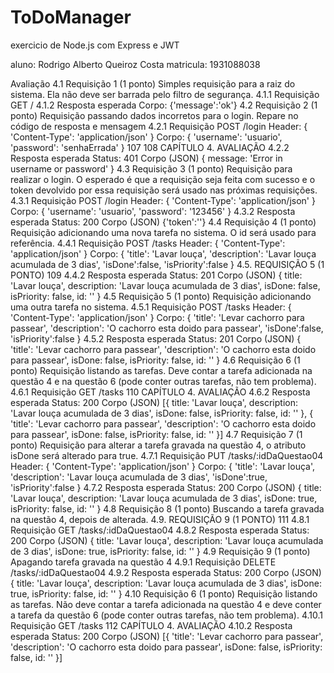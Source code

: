 # ToDoManager

exercicio de Node.js com Express e JWT

aluno: Rodrigo Alberto Queiroz Costa
matricula: 1931088038

Avaliação
4.1 Requisição 1 (1 ponto)
Simples requisição para a raiz do sistema. Ela não deve ser barrada pelo filtro de segurança.
4.1.1 Requisição
GET /
4.1.2 Resposta esperada
Corpo:
{'message':'ok'}
4.2 Requisição 2 (1 ponto)
Requisição passando dados incorretos para o login. Repare no código de resposta e mensagem
4.2.1 Requisição
POST /login
Header:
{ 'Content-Type': 'application/json' }
Corpo:
{
'username': 'usuario',
'password': 'senhaErrada'
}
107
108 CAPÍTULO 4. AVALIAÇÃO
4.2.2 Resposta esperada
Status: 401 Corpo (JSON)
{ message: 'Error in username or password' }
4.3 Requisição 3 (1 ponto)
Requisição para realizar o login. O esperado é que a requisição seja feita com sucesso e o token devolvido
por essa requisição será usado nas próximas requisições.
4.3.1 Requisição
POST /login
Header:
{ 'Content-Type': 'application/json' }
Corpo:
{
'username': 'usuario',
'password': '123456'
}
4.3.2 Resposta esperada
Status: 200 Corpo (JSON)
{'token':'<algum token valido>'}
4.4 Requisição 4 (1 ponto)
Requisição adicionando uma nova tarefa no sistema. O id será usado para referência.
4.4.1 Requisição
POST /tasks
Header:
{ 'Content-Type': 'application/json' }
Corpo:
{
'title': 'Lavar louça',
'description': 'Lavar louça acumulada de 3 dias',
'isDone':false,
'isPriority':false
}
4.5. REQUISIÇÃO 5 (1 PONTO) 109
4.4.2 Resposta esperada
Status: 201 Corpo (JSON)
{ title: 'Lavar louça',
description: 'Lavar louça acumulada de 3 dias',
isDone: false,
isPriority: false,
id: '<id da tarefa>' }
4.5 Requisição 5 (1 ponto)
Requisição adicionando uma outra tarefa no sistema.
4.5.1 Requisição
POST /tasks
Header:
{ 'Content-Type': 'application/json' }
Corpo:
{
'title': 'Levar cachorro para passear',
'description': 'O cachorro esta doido para passear',
'isDone':false,
'isPriority':false
}
4.5.2 Resposta esperada
Status: 201 Corpo (JSON)
{ 'title': 'Levar cachorro para passear',
'description': 'O cachorro esta doido para passear',
isDone: false,
isPriority: false,
id: '<id da tarefa>' }
4.6 Requisição 6 (1 ponto)
Requisição listando as tarefas. Deve contar a tarefa adicionada na questão 4 e na questão 6 (pode conter
outras tarefas, não tem problema).
4.6.1 Requisição
GET /tasks
110 CAPÍTULO 4. AVALIAÇÃO
4.6.2 Resposta esperada
Status: 200 Corpo (JSON)
[{ title: 'Lavar louça',
description: 'Lavar louça acumulada de 3 dias',
isDone: false,
isPriority: false,
id: '<id da tarefa>' },
{ 'title': 'Levar cachorro para passear',
'description': 'O cachorro esta doido para passear',
isDone: false,
isPriority: false,
id: '<id da tarefa>' }]
4.7 Requisição 7 (1 ponto)
Requisição para alterar a tarefa gravada na questão 4, o atributo isDone será alterado para true.
4.7.1 Requisição
PUT /tasks/:idDaQuestao04
Header:
{ 'Content-Type': 'application/json' }
Corpo:
{
'title': 'Lavar louça',
'description': 'Lavar louça acumulada de 3 dias',
'isDone':true,
'isPriority':false
}
4.7.2 Resposta esperada
Status: 200 Corpo (JSON)
{ title: 'Lavar louça',
description: 'Lavar louça acumulada de 3 dias',
isDone: true,
isPriority: false,
id: '<id da tarefa>' }
4.8 Requisição 8 (1 ponto)
Buscando a tarefa gravada na questão 4, depois de alterada.
4.9. REQUISIÇÃO 9 (1 PONTO) 111
4.8.1 Requisição
GET /tasks/:idDaQuestao04
4.8.2 Resposta esperada
Status: 200 Corpo (JSON)
{ title: 'Lavar louça',
description: 'Lavar louça acumulada de 3 dias',
isDone: true,
isPriority: false,
id: '<id da tarefa>' }
4.9 Requisição 9 (1 ponto)
Apagando tarefa gravada na questão 4
4.9.1 Requisição
DELETE /tasks/:idDaQuestao04
4.9.2 Resposta esperada
Status: 200 Corpo (JSON)
{ title: 'Lavar louça',
description: 'Lavar louça acumulada de 3 dias',
isDone: true,
isPriority: false,
id: '<id da tarefa>' }
4.10 Requisição 6 (1 ponto)
Requisição listando as tarefas. Não deve contar a tarefa adicionada na questão 4 e deve conter a tarefa da
questão 6 (pode conter outras tarefas, não tem problema).
4.10.1 Requisição
GET /tasks
112 CAPÍTULO 4. AVALIAÇÃO
4.10.2 Resposta esperada
Status: 200 Corpo (JSON)
[{ 'title': 'Levar cachorro para passear',
'description': 'O cachorro esta doido para passear',
isDone: false,
isPriority: false,
id: '<id da tarefa>' }]
